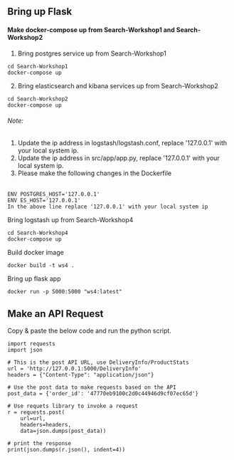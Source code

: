 ## Bring up Flask

#### Make docker-compose up from Search-Workshop1 and Search-Workshop2

1. Bring postgres service up from Search-Workshop1
```
cd Search-Workshop1
docker-compose up
```

2. Bring elasticsearch and kibana services up from Search-Workshop2
```
cd Search-Workshop2
docker-compose up
```

###### Note: 
1. Update the ip address in logstash/logstash.conf, replace '127.0.0.1' with your local system ip.
2. Update the ip address in src/app/app.py, replace '127.0.0.1' with your local system ip.
3. Please make the following changes in the Dockerfile

###### 
```
ENV POSTGRES_HOST='127.0.0.1'
ENV ES_HOST='127.0.0.1'
In the above line replace '127.0.0.1' with your local system ip
```

Bring logstash up from Search-Workshop4
```
cd Search-Workshop4
docker-compose up
```

Build docker image
```
docker build -t ws4 .
```
Bring up flask app
```
docker run -p 5000:5000 "ws4:latest"
```

## Make an API Request
Copy & paste the below code and run the python script.
```
import requests
import json

# This is the post API URL, use DeliveryInfo/ProductStats
url = 'http://127.0.0.1:5000/DeliveryInfo'
headers = {"Content-Type": "application/json"}

# Use the post data to make requests based on the API
post_data = {'order_id': '47770eb9100c2d0c44946d9cf07ec65d'}

# Use requets library to invoke a request
r = requests.post(
    url=url,
    headers=headers,
    data=json.dumps(post_data))
    
# print the response
print(json.dumps(r.json(), indent=4))
```
